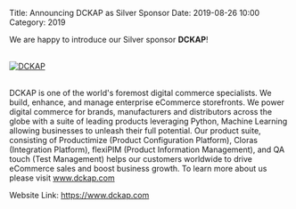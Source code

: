 Title: Announcing DCKAP as Silver Sponsor
Date: 2019-08-26 10:00
Category: 2019

We are happy to introduce our Silver sponsor **DCKAP**!

<!-- PELICAN_END_SUMMARY -->
<br>
<div class="text-center">
  <a href="https://www.dckap.com/" target="_blank">
    <img src="{static}/images/sponsors/dckap.png" alt="DCKAP">
  </a>
</div>
<br>

DCKAP is one of the world's foremost digital commerce specialists. We build, enhance, and manage enterprise eCommerce storefronts. We power digital commerce for brands, manufacturers and distributors across the globe with a suite of leading products leveraging Python, Machine Learning allowing businesses to unleash their full potential. Our product suite, consisting of Productimize (Product Configuration Platform), Cloras (Integration Platform), flexiPIM (Product Information Management), and QA touch (Test Management) helps our customers worldwide to drive eCommerce sales and boost business growth. To learn more about us please visit  www.dckap.com

Website Link: <a href="https://www.dckap.com/" target="_blank">https://www.dckap.com</a>
